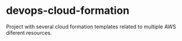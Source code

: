 # devops-cloud-formation
Project with several cloud formation templates related to multiple AWS diferent resources.
